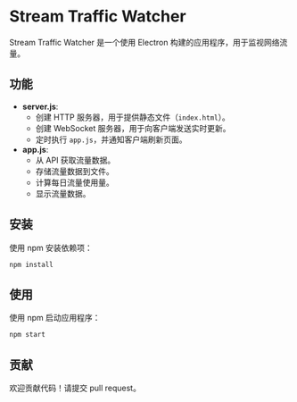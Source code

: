 # Stream Traffic Watcher

Stream Traffic Watcher 是一个使用 Electron 构建的应用程序，用于监视网络流量。

## 功能

- **server.js**:
    - 创建 HTTP 服务器，用于提供静态文件（`index.html`）。
    - 创建 WebSocket 服务器，用于向客户端发送实时更新。
    - 定时执行 `app.js`，并通知客户端刷新页面。
- **app.js**:
    - 从 API 获取流量数据。
    - 存储流量数据到文件。
    - 计算每日流量使用量。
    - 显示流量数据。

## 安装

使用 npm 安装依赖项：

```bash
npm install
```

## 使用

使用 npm 启动应用程序：

```bash
npm start
```

## 贡献

欢迎贡献代码！请提交 pull request。